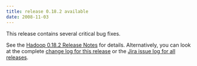 ```yaml
---
title: release 0.18.2 available
date: 2008-11-03
---
```


This release contains several critical bug fixes.

See the [Hadoop 0.18.2 Release
Notes](http://hadoop.apache.org/docs/r0.18.2/releasenotes.html) for
details. Alternatively, you can look at the complete [change log for
this release](http://hadoop.apache.org/docs/r0.18.2/changes.html) or the
[Jira issue log for all
releases](http://issues.apache.org/jira/browse/HADOOP?report=com.atlassian.jira.plugin.system.project:changelog-panel).

